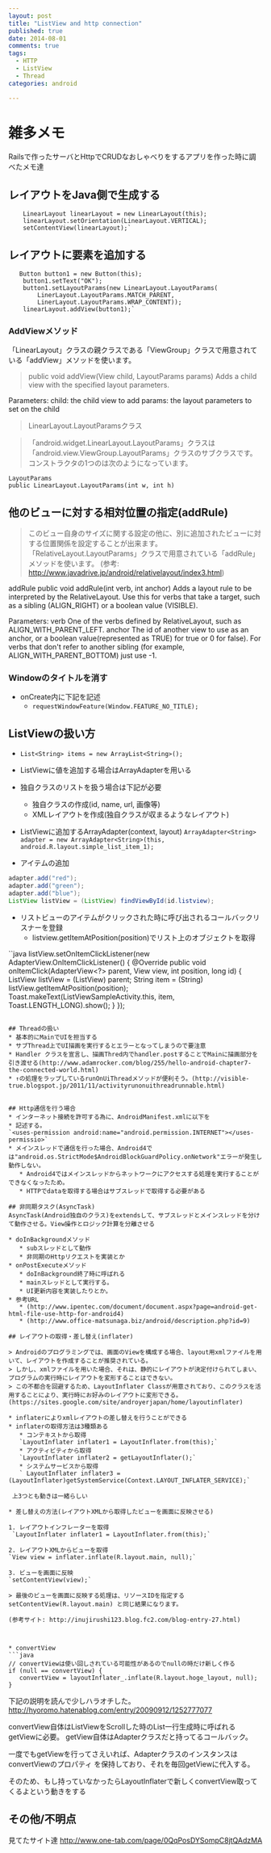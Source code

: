 ```yaml
---
layout: post
title: "ListView and http connection"
published: true
date: 2014-08-01
comments: true
tags:
  - HTTP
  - ListView
  - Thread
categories: android

---
```


# 雑多メモ

Railsで作ったサーバとHttpでCRUDなおしゃべりをするアプリを作った時に調べたメモ達


## レイアウトをJava側で生成する
        LinearLayout linearLayout = new LinearLayout(this);
        linearLayout.setOrientation(LinearLayout.VERTICAL);
        setContentView(linearLayout);`

## レイアウトに要素を追加する
       Button button1 = new Button(this);
        button1.setText("OK");
        button1.setLayoutParams(new LinearLayout.LayoutParams(
            LinerLayout.LayoutParams.MATCH_PARENT,
            LinerLayout.LayoutParams.WRAP_CONTENT));
        linearLayout.addView(button1);`

<!-- more -->

### AddViewメソッド
「LinearLayout」クラスの親クラスである「ViewGroup」クラスで用意されている「addView」メソッドを使います。

> public void addView(View child, LayoutParams params)
> Adds a child view with the specified layout parameters.

 Parameters:
  child:  the child view to add
  params:  the layout parameters to set on the child

> LinearLayout.LayoutParamsクラス

> 「android.widget.LinearLayout.LayoutParams」クラスは「android.view.ViewGroup.LayoutParams」クラスのサブクラスです。コンストラクタの1つのは次のようになっています。

    LayoutParams
    public LinearLayout.LayoutParams(int w, int h)
    
## 他のビューに対する相対位置の指定(addRule)

> このビュー自身のサイズに関する設定の他に、別に追加されたビューに対する位置関係を設定することが出来ます。「RelativeLayout.LayoutParams」クラスで用意されている「addRule」メソッドを使います。
(参考:　http://www.javadrive.jp/android/relativelayout/index3.html) 

addRule
public void addRule(int verb, int anchor)
Adds a layout rule to be interpreted by the RelativeLayout. Use this for 
verbs that take a target, such as a sibling (ALIGN_RIGHT) or a boolean 
value (VISIBLE).

Parameters:
  verb  One of the verbs defined by RelativeLayout, such as 
    ALIGN_WITH_PARENT_LEFT.
  anchor  The id of another view to use as an anchor, or a boolean 
    value(represented as TRUE) for true or 0 for false). For verbs that 
    don't refer to another sibling (for example, ALIGN_WITH_PARENT_BOTTOM) 
    just use -1.


### Windowのタイトルを消す
* onCreate内に下記を記述
    * `requestWindowFeature(Window.FEATURE_NO_TITLE);`


## ListViewの扱い方
* `List<String> items = new ArrayList<String>();`
* ListViewに値を追加する場合はArrayAdapterを用いる
* 独自クラスのリストを扱う場合は下記が必要
    * 独自クラスの作成(id, name, url, 画像等)
    * XMLレイアウトを作成(独自クラスが収まるようなレイアウト)
*  ListViewに追加するArrayAdapter<class>(context, layout)
   `ArrayAdapter<String> adapter = new ArrayAdapter<String>(this, android.R.layout.simple_list_item_1);`

* アイテムの追加
 
```java
adapter.add("red");
adapter.add("green");
adapter.add("blue");
ListView listView = (ListView) findViewById(id.listview);
```
* リストビューのアイテムがクリックされた時に呼び出されるコールバックリスナーを登録
    * listview.getItemAtPosition(position)でリスト上のオブジェクトを取得
 
 ``java
 listView.setOnItemClickListener(new AdapterView.OnItemClickListener() {
     @Override
     public void onItemClick(AdapterView<?> parent, View view,
             int position, long id) {
         ListView listView = (ListView) parent;
         String item = (String) listView.getItemAtPosition(position);
         Toast.makeText(ListViewSampleActivity.this, item, Toast.LENGTH_LONG).show();
     }
 });
 ```

## Threadの扱い
* 基本的にMainでUIを担当する
* サブThread上でUI描画を実行するとエラーとなってしまうので要注意
* Handler クラスを宣言し、描画Thred内でhandler.postすることでMainに描画部分を引き渡せる(http://www.adamrocker.com/blog/255/hello-android-chapter7-the-connected-world.html)
* ↑の処理をラップしているrunOnUiThreadメソッドが便利そう。(http://visible-true.blogspot.jp/2011/11/activityrunonuithreadrunnable.html)


## Http通信を行う場合
* インターネット接続を許可する為に、AndroidManifest.xmlに以下を
* 記述する。
`<uses-permission android:name="android.permission.INTERNET"></uses-permissio>`
* メインスレッドで通信を行った場合、Android4では"android.os.StrictMode$AndroidBlockGuardPolicy.onNetwork"エラーが発生し動作しない。
    * Android4ではメインスレッドからネットワークにアクセスする処理を実行することができなくなったため。
    * HTTPでdataを取得する場合はサブスレッドで取得する必要がある

## 非同期タスク(AsyncTask)
AsyncTask(Android独自のクラス)をextendsして、サブスレッドとメインスレッドを分けて動作させる。View操作とロジック計算を分離させる

* doInBackgroundメソッド
    * subスレッドとして動作
    * 非同期のHttpリクエストを実装とか
* onPostExecuteメソッド
    * doInBackground終了時に呼ばれる
    * mainスレッドとして実行する。
    * UI更新内容を実装したりとか。
* 参考URL
    * (http://www.ipentec.com/document/document.aspx?page=android-get-html-file-use-http-for-android4)
    * (http://www.office-matsunaga.biz/android/description.php?id=9)

## レイアウトの取得・差し替え(inflater)

> Androidのプログラミングでは、画面のViewを構成する場合、layout用xmlファイルを用いて、レイアウトを作成することが推奨されている。
> しかし、xmlファイルを用いた場合、それは、静的にレイアウトが決定付けられてしまい、プログラムの実行時にレイアウトを変形することはできない。
> この不都合を回避するため、LayoutInflater Classが用意されており、このクラスを活用することにより、実行時にお好みのレイアウトに変形できる。
(https://sites.google.com/site/androyerjapan/home/layoutinflater)

* inflaterによりxmlレイアウトの差し替えを行うことができる
* inflaterの取得方法は3種類ある
    * コンテキストから取得
    `LayoutInflater inflater1 = LayoutInflater.from(this);`
    * アクティビティから取得
    `LayoutInflater inflater2 = getLayoutInflater();`
    * システムサービスから取得
    ` LayoutInflater inflater3 = (LayoutInflater)getSystemService(Context.LAYOUT_INFLATER_SERVICE);`

  上3つとも動きは一緒らしい

* 差し替えの方法(レイアウトXMLから取得したビューを画面に反映させる)

1. レイアウトインフレーターを取得
  `LayoutInflater inflater1 = LayoutInflater.from(this);`
 
2. レイアウトXMLからビューを取得
`View view = inflater.inflate(R.layout.main, null);`
 
3. ビューを画面に反映
`setContentView(view);`

> 最後のビューを画面に反映する処理は、リソースIDを指定する setContentView(R.layout.main) と同じ結果になります。

(参考サイト: http://inujirushi123.blog.fc2.com/blog-entry-27.html) 



* convertView
```java
// convertViewは使い回しされている可能性があるのでnullの時だけ新しく作る
if (null == convertView) {
    convertView = layoutInflater_.inflate(R.layout.hoge_layout, null);
}
```

下記の説明を読んで少しハラオチした。
http://hyoromo.hatenablog.com/entry/20090912/1252777077

convertView自体はListViewをScrollした時のList一行生成時に呼ばれるgetViewに必要。
getView自体はAdapterクラスだと持ってるコールバック。

一度でもgetViewを行ってさえいれば、AdapterクラスのインスタンスはconvertViewのプロパティ
を保持しており、それを毎回getViewに代入する。

そのため、もし持っていなかったらLayoutInflaterで新しくconvertView取ってくるよという動きをする




## その他/不明点
見てたサイト達
http://www.one-tab.com/page/0QqPosDYSompC8jtQAdzMA
